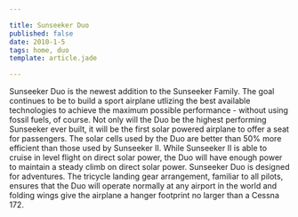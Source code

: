 ```yaml
---

title: Sunseeker Duo
published: false
date: 2010-1-5
tags: home, duo
template: article.jade

---
```


Sunseeker Duo is the newest addition to the Sunseeker Family. The goal continues to be to build a sport airplane utlizing the best available technologies to achieve the maximum possible performance - without using fossil fuels, of course. Not only will the Duo be the highest performing Sunseeker ever built, it will be the first solar powered airplane to offer a seat for passengers. The solar cells used by the Duo are better than 50% more efficient than those used by Sunseeker II. While Sunseeker II is able to cruise in level flight on direct solar power, the Duo will have enough power to maintain a steady climb on direct solar power. Sunseeker Duo is designed for adventures. The tricycle landing gear arrangement, familiar to all pilots, ensures that the Duo will operate normally at any airport in the world and folding wings give the airplane a hanger footprint no larger than a Cessna 172.
